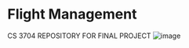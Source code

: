 # Flight Management
CS 3704
REPOSITORY FOR FINAL PROJECT
![image](https://user-images.githubusercontent.com/78840706/164774888-94efd7c2-87cc-4de2-90a7-f55960eb0587.png)
